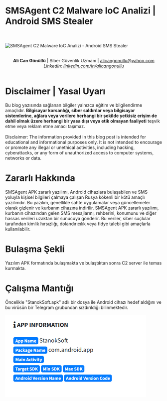 <link rel="stylesheet" href="../../CSS/style.css" type="text/css">

# SMSAgent C2 Malware IoC Analizi | Android SMS Stealer

<!-- SEO Meta Tags -->
<meta name="description" content="SMSAgent Android SMS stealer malware analizi ve IoC çalışması. Siber güvenlik uzmanı Ali Can Gönüllü'den SMSAgent APK detaylı analizi.">
<meta name="keywords" content="SMSAgent, Android, SMS stealer, malware analizi, IoC, threat intelligence, siber güvenlik, APK, zararlı yazılım, mobile security">
<meta name="author" content="Ali Can Gönüllü">
<meta name="robots" content="index, follow">
<meta property="og:title" content="SMSAgent C2 Malware IoC Analizi">
<meta property="og:description" content="SMSAgent Android SMS stealer malware detaylı analizi ve C2 IoC çalışması.">
<meta property="og:type" content="article">
<meta property="og:url" content="https://github.com/alicangonullu/CTI_Arastirmalarim/IoC/SMSAgent_IoC/">
<meta property="og:image" content="https://alicangnll.github.io/CTI_Arastirmalarim/IoC/SMSAgent_IoC/title_pic.png">
<meta name="twitter:card" content="summary_large_image">
<meta name="twitter:title" content="SMSAgent C2 Malware IoC Analizi">
<meta name="twitter:description" content="SMSAgent Android SMS stealer malware detaylı analizi.">
<meta name="twitter:image" content="https://github.com/alicangonullu/CTI_Arastirmalarim/IoC/SMSAgent_IoC/title_pic.png">

<br><br>
<img src="title_pic.png" alt="SMSAgent C2 Malware IoC Analizi - Android SMS Stealer">
<br><br>
<center><strong>Ali Can Gönüllü</strong> | Siber Güvenlik Uzmanı | <a href="mailto:alicangonullu@yahoo.com">alicangonullu@yahoo.com</a><br>
<em>LinkedIn: <a href="https://linkedin.com/in/alicangonullu" target="_blank">linkedin.com/in/alicangonullu</a></em></center><br>

# Disclaimer | Yasal Uyarı
<p>
  Bu blog yazısında sağlanan bilgiler yalnızca eğitim ve bilgilendirme amaçlıdır. <b>Bilgisayar korsanlığı, siber saldırılar veya bilgisayar sistemlerine, ağlara veya verilere herhangi bir şekilde yetkisiz erişim de dahil olmak üzere herhangi bir yasa dışı veya etik olmayan faaliyeti</b> teşvik etme veya reklam etme amacı taşımaz.
<br><br>
  Disclaimer: The information provided in this blog post is intended for educational and informational purposes only. It is not intended to encourage or promote any illegal or unethical activities, including hacking, cyberattacks, or any form of unauthorized access to computer systems, networks or data.
</p>

# Zararlı Hakkında
<p>
    SMSAgent APK zararlı yazılımı, Android cihazlara bulaşabilen ve SMS yoluyla kişisel bilgileri çalmaya çalışan Rusya kökenli bir kötü amaçlı yazılımdır. Bu yazılım, genellikle sahte uygulamalar veya güncellemeler olarak gizlenir ve kurbanın cihazına indirilir. SMSAgent APK zararlı yazılımı, kurbanın cihazından gelen SMS mesajlarını, rehberini, konumunu ve diğer hassas verileri uzaktan bir sunucuya gönderir. Bu veriler, siber suçlular tarafından kimlik hırsızlığı, dolandırıcılık veya fidye talebi gibi amaçlarla kullanılabilir.
</p>

# Bulaşma Şekli
<p>
    Yazılım APK formatında bulaşmakta ve bulaştıktan sonra C2 server ile temas kurmakta.
</p>

# Çalışma Mantığı
<p>
    Öncelikle "StanokSoft.apk" adlı bir dosya ile Android cihazı hedef aldığını ve bu virüsün bir Telegram grubundan sızdırıldığı bilinmektedir.
    <br><br>
    <img src="apk_info.png">
    <br><br>
</p>